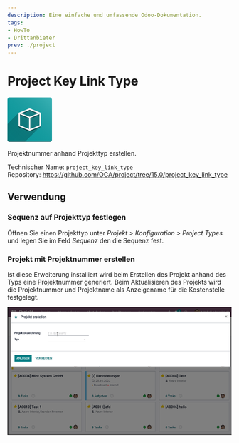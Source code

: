 ```yaml
---
description: Eine einfache und umfassende Odoo-Dokumentation.
tags:
- HowTo
- Drittanbieter
prev: ./project
---
```

# Project Key Link Type
![icon_oms_box](assets/icon_oms_box.png)

Projektnummer anhand Projekttyp erstellen.

Technischer Name: `project_key_link_type`\
Repository: <https://github.com/OCA/project/tree/15.0/project_key_link_type>

## Verwendung

### Sequenz auf Projekttyp festlegen

Öffnen Sie einen Projekttyp unter *Projekt > Konfiguration > Project Types* und legen Sie im Feld *Sequenz* den die Sequenz fest.

### Projekt mit Projektnummer erstellen

Ist diese Erweiterung installiert wird beim Erstellen des Projekt anhand des Typs eine Projektnummer generiert. Beim Aktualisieren des Projekts wird die Projektnummer und Projektname als Anzeigename für die Kostenstelle festgelegt.

![Project Key Link Type](assets/Project%20Key%20Link%20Type.gif)